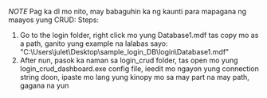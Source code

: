 *NOTE*
Pag ka dl mo nito, may babaguhin ka ng kaunti para mapagana ng maayos yung CRUD:
Steps:
1. Go to the login folder, right click mo yung Database1.mdf tas copy mo as a path, ganito yung example na lalabas sayo: "C:\Users\julet\Desktop\sample_login_DB\login\Database1.mdf"
2. After nun, pasok ka naman sa login_crud folder, tas open mo yung login_crud_dashboard.exe config file, ieedit mo ngayon yung connection string doon, ipaste mo lang yung kinopy mo sa may part na may path, gagana na yun 
